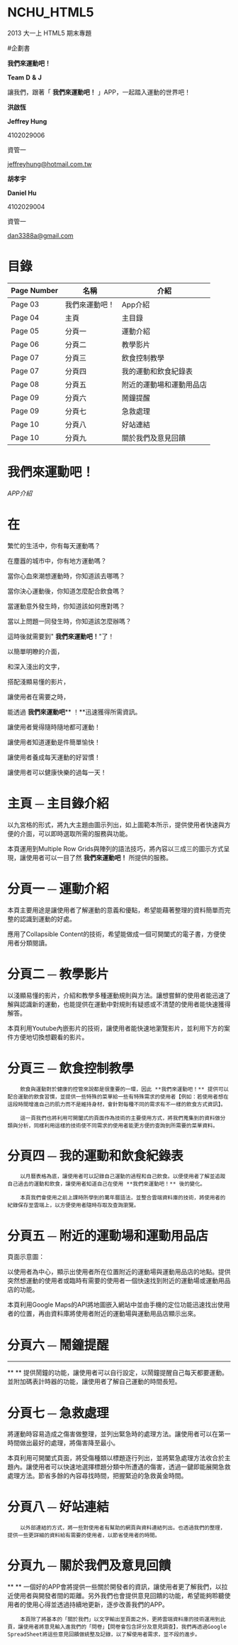 # NCHU_HTML5
2013 大一上 HTML5 期末專題

#企劃書


**我們來運動吧！**

**Team**  **D**  **&amp;**  **J**

讓我們，跟著「 **我們來運動吧！** 」APP，一起踏入運動的世界吧！

**洪啟恆**

**Jeffrey Hung**

4102029006

資管一

[jeffreyhung@hotmail.com.tw](mailto:jeffreyhung@hotmail.com.tw)

**胡孝宇**

**Daniel Hu**

4102029004

資管一

[dan3388a@gmail.com](mailto:dan3388a@gmail.com)



# 目錄



| Page Number | 名稱 | 介紹 |
| --- | --- | --- |
| Page 03 | 我們來運動吧！ | App介紹 |
| Page 04 | 主頁 | 主目錄 |
| Page 05 | 分頁一 | 運動介紹 |
| Page 06 | 分頁二 | 教學影片 |
| Page 07 | 分頁三 | 飲食控制教學 |
| Page 07 | 分頁四 | 我的運動和飲食紀錄表 |
| Page 08 | 分頁五 | 附近的運動場和運動用品店 |
| Page 09 | 分頁六 | 鬧鐘提醒 |
| Page 09 | 分頁七 | 急救處理 |
| Page 10 | 分頁八 | 好站連結 |
| Page 10 | 分頁九 | 關於我們及意見回饋 |



#       我們來運動吧！

_APP介紹_



# 在
繁忙的生活中，你有每天運動嗎？

在塵囂的城市中，你有地方運動嗎？

當你心血來潮想運動時，你知道該去哪嗎？

當你決心運動後，你知道怎麼配合飲食嗎？

當運動意外發生時，你知道該如何應對嗎？

當以上問題一同發生時，你知道該怎麼辦嗎？



這時後就需要到&quot; **我們來運動吧！**&quot;了！



以簡單明瞭的介面，

和深入淺出的文字，

搭配淺顯易懂的影片，

讓使用者在需要之時，

能透過 **我們來運動吧**** ！**迅速獲得所需資訊。

讓使用者覺得隨時隨地都可運動！

讓使用者知道運動是件簡單愉快！

讓使用者養成每天運動的好習慣！

讓使用者可以健康快樂的過每一天！



# 主頁 ─ 主目錄介紹

以九宮格的形式，將九大主題由圖示列出，如上圖範本所示，提供使用者快速與方便的介面，可以即時選取所需的服務與功能。

本頁運用到Multiple Row Grids與陣列的語法技巧，將內容以三成三的圖示方式呈現，讓使用者可以一目了然 **我們來運動吧！** 所提供的服務。



# 分頁一 ─ 運動介紹

本頁主要用途是讓使用者了解運動的意義和優點，希望能藉著整理的資料簡單而完整的認識到運動的好處。

應用了Collapsible Content的技術，希望能做成一個可開闔式的電子書，方便使用者分類閱讀。



# 分頁二 ─ 教學影片

以淺顯易懂的影片，介紹和教學多種運動規則與方法。讓想嘗鮮的使用者能迅速了解與認識新的運動，也能提供在運動中對規則有疑惑或不清楚的使用者能快速獲得解答。

本頁利用Youtube內嵌影片的技術，讓使用者能快速地瀏覽影片，並利用下方的案件方便地切換想觀看的影片。



# 分頁三 ─ 飲食控制教學



        飲食與運動對於健康的控管來說都是很重要的一環，因此 **我們來運動吧！** 提供可以配合運動的飲食習慣，並提供一些特殊的菜單給一些有特殊需求的使用者【例如：若使用者想在這段時間增進自己的肌力而不是維持身材，會針對每種不同的需求有不一樣的飲食方式資訊】。

        這一頁我們也將利用可開闔式的頁面作為技術的主要使用方式，將我們蒐集到的資料做分類與分析，同樣利用這樣的技術使不同需求的使用者能更方便的查詢到所需要的菜單資料。


# 分頁四 ─ 我的運動和飲食紀錄表



        以月曆表格為底，讓使用者可以記錄自己運動的過程和自己飲食。以便使用者了解並追蹤自己過去的運動和飲食，讓使用者知道自己在使用 **我們來運動吧！** 後的變化。

        本頁我們會使用之前上課時所學到的萬年曆語法，並整合雲端資料庫的技術，將使用者的紀錄保存至雲端上，以方便使用者隨時存取及查詢瀏覽。


# 分頁五 ─ 附近的運動場和運動用品店

  頁面示意圖：


以使用者為中心，顯示出使用者所在位置附近的運動場與運動用品店的地點。提供突然想運動的使用者或臨時有需要的使用者一個快速找到附近的運動場或運動用品店的功能。

本頁利用Google Maps的API將地圖嵌入網站中並由手機的定位功能迅速找出使用者的位置，再由資料庫將使用者附近的運動場與運動用品店顯示出來。

# 分頁六 ─ 鬧鐘提醒

**       **

**       ** 提供鬧鐘的功能，讓使用者可以自行設定，以鬧鐘提醒自己每天都要運動。並附加碼表計時器的功能，讓使用者了解自己運動的時間長短。


# 分頁七 ─ 急救處理



將運動時容易造成之傷害做整理，並列出緊急時的處理方法。讓使用者可以在第一時間做出最好的處理，將傷害降至最小。

本頁利用可開闔式頁面，將受傷種類以標題逐行列出，並將緊急處理方法收合於主題內。讓使用者可以快速地選擇標題分類中所遭遇的傷害，透過一鍵即能展開急救處理方法。節省多餘的內容尋找時間，把握緊迫的急救黃金時間。


# 分頁八 ─ 好站連結



        以外部連結的方式，將一些對使用者有幫助的網頁與資料連結列出。也透過我們的整理，提供一些更詳細的資料給有需要的使用者，以節省使用者的時間。


# 分頁九 ─ 關於我們及意見回饋



**       ** 一個好的APP會將提供一些關於開發者的資訊，讓使用者更了解我們，以拉近使用者與開發者間的距離。另外我們也會提供意見回饋的功能，希望能夠聆聽使用者的使用心得並透過持續地更新，逐步改善我們的APP。

        本頁除了將基本的「關於我們」以文字輸出至頁面之外，更將雲端資料庫的技術運用到此頁，讓使用者將意見輸入進我們的「問卷」【問卷會包含評分及意見調查】，我們再透過Google SpreadSheet將這些意見回饋做統整及記錄，以了解使用者需求，並不段的進步。


